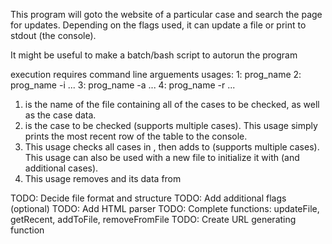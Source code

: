 This program will goto the website of a particular case and search the page for updates.
Depending on the flags used, it can update a file or print to stdout (the console).

It might be useful to make a batch/bash script to autorun the program

execution requires command line arguements
usages:
  1: prog_name <case-file>
  2: prog_name -i <case-number> ...
  3: prog_name -a <case-file> <case-number> ...
  4: prog_name -r <case-file> <case-number> ...

1) <case-file> is the name of the file containing all of the cases to be checked, as well as the case data.
2) <case-number> is the case to be checked (supports multiple cases).
   This usage simply prints the most recent row of the table to the console.
3) This usage checks all cases in <case-file>, then adds <case-number> to <case-file> (supports multiple cases).
   This usage can also be used with a new file to initialize it with <case-number> (and additional cases).
4) This usage removes <case-number> and its data from <case-file>


TODO: Decide file format and structure
TODO: Add additional flags (optional)
TODO: Add HTML parser
TODO: Complete functions: updateFile, getRecent, addToFile, removeFromFile
TODO: Create URL generating function
